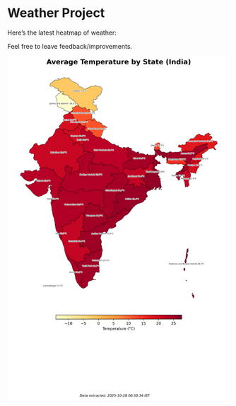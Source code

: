 # Weather Project

Here’s the latest heatmap of weather:

Feel free to leave feedback/improvements.

![India Heatmap](docs/assets/india_heatmap.png?v=FFC604)
